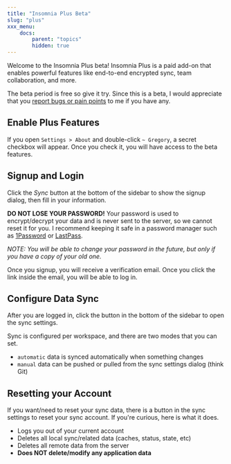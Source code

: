 ```yaml
---
title: "Insomnia Plus Beta"
slug: "plus"
xxx_menu:
    docs:
        parent: "topics"
        hidden: true
---
```


Welcome to the Insomnia Plus beta! Insomnia Plus is a paid add-on that 
enables powerful features like end-to-end encrypted sync, team collaboration,
and more.

The beta period is free so give it try. Since this is a beta, I would 
appreciate that you
[report bugs or pain points](/documentation/support-and-feedback/') to me
if you have any.


## Enable Plus Features

If you open `Settings > About` and double-click `~ Gregory`, a secret checkbox
will appear. Once you check it, you will have access to the beta features.


## Signup and Login 

Click the *Sync* button at the bottom of the sidebar to show the signup dialog,
then fill in your information.

**DO NOT LOSE YOUR PASSWORD!**
Your password is used to encrypt/decrypt your data and is never sent to the 
server, so we cannot reset it for you. I recommend keeping it safe in a 
password manager such as [1Password](https://1password.com/) or 
[LastPass](https://lastpass.com/).

_NOTE: You will be able to change your password in the future, but only if you
have a copy of your old one._

Once you signup, you will receive a verification email. Once you click the link
inside the email, you will be able to log in.


## Configure Data Sync

After you are logged in, click the button in the bottom of the sidebar to open 
the sync settings.

Sync is configured per workspace, and there are two modes that you can set.

- `automatic` data is synced automatically when something changes
- `manual` data can be pushed or pulled from the sync settings dialog (think Git)


## Resetting your Account

If you want/need to reset your sync data, there is a button in the sync settings
to reset your sync account. 
If you're curious, here is what it does.

- Logs you out of your current account
- Deletes all local sync/related data (caches, status, state, etc)
- Deletes all remote data from the server
- **Does NOT delete/modify any application data**
